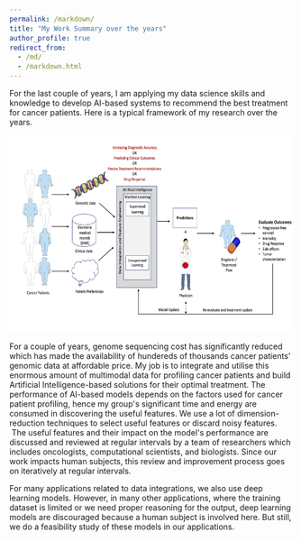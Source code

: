 ```yaml
---
permalink: /markdown/
title: "My Work Summary over the years"
author_profile: true
redirect_from: 
  - /md/
  - /markdown.html
---
```


For the last couple of years, I am applying my data science skills and knowledge to develop AI-based systems to recommend the best treatment for cancer patients. Here is a typical framework of my research over the years.

<img src="../images/AI_framework2.jpg" alt="AI_framework" style="height: 350px; width:600px;"/> 

For a couple of years, genome sequencing cost has significantly reduced which has made the availability of hundereds of thousands cancer patients' genomic data at affordable price. My job is to integrate and utilise this enormous amount of multimodal data for profiling cancer patients and build Artificial Intelligence-based solutions for their optimal treatment. The performance of AI-based models depends on the factors used for cancer patient profiling, hence my group's significant time and energy are consumed in discovering the useful features. We use a lot of dimension-reduction techniques to select useful features or discard noisy features.  The useful features and their impact on the model's performance are discussed and reviewed at regular intervals by a team of researchers which includes oncologists, computational scientists, and biologists. Since our work impacts human subjects, this review and improvement process goes on iteratively at regular intervals.

For many applications related to data integrations, we also use deep learning models. However, in many other applications, where the training dataset is limited or we need proper reasoning for the output, deep learning models are discouraged because a human subject is involved here. But still, we do a feasibility study of these models in our applications. 

